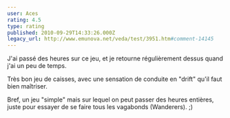 ```yaml
---
user: Aces
rating: 4.5
type: rating
published: 2010-09-29T14:33:26.000Z
legacy_url: http://www.emunova.net/veda/test/3951.htm#comment-14145
---
```

J'ai passé des heures sur ce jeu, et je retourne régulièrement dessus quand j'ai un peu de temps.

Très bon jeu de caisses, avec une sensation de conduite en "drift" qu'il faut bien maîtriser.

Bref, un jeu "simple" mais sur lequel on peut passer des heures entières, juste pour essayer de se faire tous les vagabonds (Wanderers). ;)